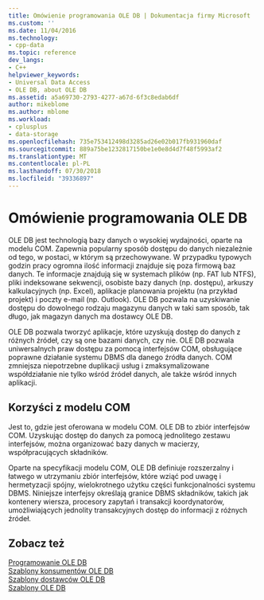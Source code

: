 ```yaml
---
title: Omówienie programowania OLE DB | Dokumentacja firmy Microsoft
ms.custom: ''
ms.date: 11/04/2016
ms.technology:
- cpp-data
ms.topic: reference
dev_langs:
- C++
helpviewer_keywords:
- Universal Data Access
- OLE DB, about OLE DB
ms.assetid: a5a69730-2793-4277-a67d-6f3c8edab6df
author: mikeblome
ms.author: mblome
ms.workload:
- cplusplus
- data-storage
ms.openlocfilehash: 735e753412498d3285ad26e02b017fb931960daf
ms.sourcegitcommit: 889a75be1232817150be1e0e8d4d7f48f5993af2
ms.translationtype: MT
ms.contentlocale: pl-PL
ms.lasthandoff: 07/30/2018
ms.locfileid: "39336897"
---
```

# <a name="ole-db-programming-overview"></a>Omówienie programowania OLE DB
OLE DB jest technologią bazy danych o wysokiej wydajności, oparte na modelu COM. Zapewnia popularny sposób dostępu do danych niezależnie od tego, w postaci, w którym są przechowywane. W przypadku typowych godzin pracy ogromna ilość informacji znajduje się poza firmową baz danych. Te informacje znajdują się w systemach plików (np. FAT lub NTFS), pliki indeksowane sekwencji, osobiste bazy danych (np. dostępu), arkuszy kalkulacyjnych (np. Excel), aplikacje planowania projektu (na przykład projekt) i poczty e-mail (np. Outlook). OLE DB pozwala na uzyskiwanie dostępu do dowolnego rodzaju magazynu danych w taki sam sposób, tak długo, jak magazyn danych ma dostawcy OLE DB.
  
 OLE DB pozwala tworzyć aplikacje, które uzyskują dostęp do danych z różnych źródeł, czy są one bazami danych, czy nie. OLE DB pozwala uniwersalnych praw dostępu za pomocą interfejsów COM, obsługujące poprawne działanie systemu DBMS dla danego źródła danych. COM zmniejsza niepotrzebne duplikacji usług i zmaksymalizowane współdziałanie nie tylko wśród źródeł danych, ale także wśród innych aplikacji.  
  
## <a name="benefits-of-com"></a>Korzyści z modelu COM  
 Jest to, gdzie jest oferowana w modelu COM. OLE DB to zbiór interfejsów COM. Uzyskując dostęp do danych za pomocą jednolitego zestawu interfejsów, można organizować bazy danych w macierzy, współpracujących składników.  
  
 Oparte na specyfikacji modelu COM, OLE DB definiuje rozszerzalny i łatwego w utrzymaniu zbiór interfejsów, które wziąć pod uwagę i hermetyzacji spójny, wielokrotnego użytku części funkcjonalności systemu DBMS. Niniejsze interfejsy określają granice DBMS składników, takich jak kontenery wiersza, procesory zapytań i transakcji koordynatorów, umożliwiających jednolity transakcyjnych dostęp do informacji z różnych źródeł.  
 
## <a name="see-also"></a>Zobacz też  
 [Programowanie OLE DB](../../data/oledb/ole-db-programming.md)   
 [Szablony konsumentów OLE DB](../../data/oledb/ole-db-consumer-templates-cpp.md)   
 [Szablony dostawców OLE DB](../../data/oledb/ole-db-provider-templates-cpp.md)   
 [Szablony OLE DB](../../data/oledb/ole-db-templates.md)